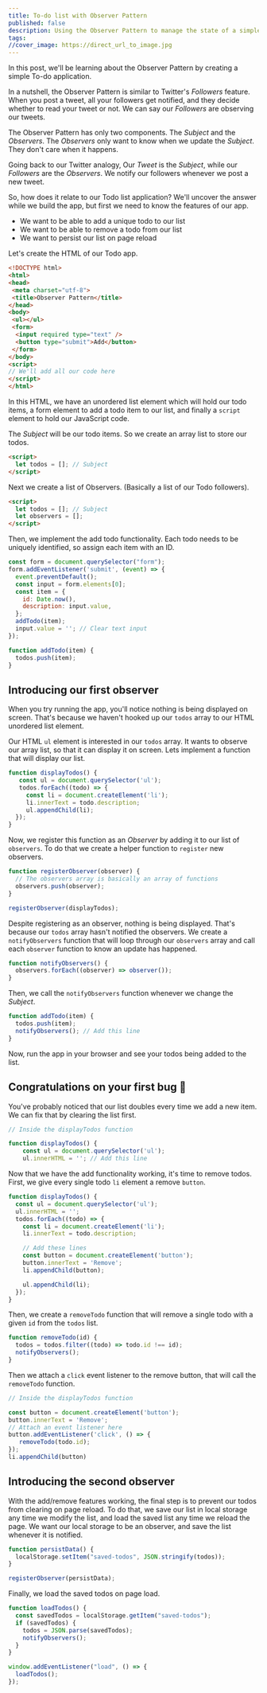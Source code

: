 ```yaml
---
title: To-do list with Observer Pattern
published: false
description: Using the Observer Pattern to manage the state of a simple todo list app.
tags: 
//cover_image: https://direct_url_to_image.jpg
--- 
```


In this post, we'll be learning about the Observer Pattern by creating a simple To-do application.

In a nutshell, the Observer Pattern is similar to Twitter's _Followers_ feature. When you post a tweet, all your followers get notified, and they decide whether to read your tweet or not. We can say our _Followers_ are observing our tweets.

The Observer Pattern has only two components. The _Subject_ and the _Observers_. The _Observers_ only want to know when we update the _Subject_. They don't care when it happens.

Going back to our Twitter analogy, Our _Tweet_ is the _Subject_, while our _Followers_ are the _Observers_. We notify our followers whenever we post a new tweet.

So, how does it relate to our Todo list application? We'll uncover the answer while we build the app, but first we need to know the features of our app.

- We want to be able to add a unique todo to our list
- We want to be able to remove a todo from our list
- We want to persist our list on page reload

Let's create the HTML of our Todo app.

```html
<!DOCTYPE html>
<html>
<head>
 <meta charset="utf-8">
 <title>Observer Pattern</title>
</head>
<body>
 <ul></ul>
 <form>
  <input required type="text" />
  <button type="submit">Add</button>
 </form>
</body>
<script>
// We'll add all our code here
</script>
</html>
```

In this HTML, we have an unordered list element which will hold our todo items, a form element to add a todo item to our list, and finally a `script` element to hold our JavaScript code.

The _Subject_ will be our todo items. So we create an array list to store our todos.

```html
<script>
  let todos = []; // Subject
</script>
```

Next we create a list of Observers. (Basically a list of our Todo followers).

```html
<script>
  let todos = []; // Subject
  let observers = [];
</script>
```

Then, we implement the add todo functionality. Each todo needs to be uniquely identified, so assign each item with an ID.

```js
const form = document.querySelector("form");
form.addEventListener('submit', (event) => {
  event.preventDefault();
  const input = form.elements[0];
  const item = {
    id: Date.now(),
    description: input.value,
  };
  addTodo(item);
  input.value = ''; // Clear text input
});

function addTodo(item) {
  todos.push(item);
}
```

## Introducing our first observer

When you try running the app, you'll notice nothing is being displayed on screen. That's because we haven't hooked up our `todos` array to our HTML unordered list element.

Our HTML `ul` element is interested in our `todos` array. It wants to observe our array list, so that it can display it on screen. Lets implement a function that will display our list.

```js
function displayTodos() {
   const ul = document.querySelector('ul');
   todos.forEach((todo) => {
     const li = document.createElement('li');
     li.innerText = todo.description;
     ul.appendChild(li);
  });
}
```

Now, we register this function as an _Observer_ by adding it to our list of `observers`. To do that we create a helper function to `register` new observers.

```js
function registerObserver(observer) {
  // The observers array is basically an array of functions
  observers.push(observer);
}

registerObserver(displayTodos);
```

Despite registering as an observer, nothing is being displayed. That's because our `todos` array hasn't notified the observers.
We create a `notifyObservers` function that will loop through our `observers` array and call each `observer` function to know an update has happened.

```js
function notifyObservers() {
  observers.forEach((observer) => observer());
}
```

Then, we call the `notifyObservers` function whenever we change the _Subject_.

```js
function addTodo(item) {
  todos.push(item);
  notifyObservers(); // Add this line
}
```

Now, run the app in your browser and see your todos being added to the list.

## Congratulations on your first bug 🥳

You've probably noticed that our list doubles every time we add a new item. We can fix that by clearing the list first.

```js
// Inside the displayTodos function

function displayTodos() {
    const ul = document.querySelector('ul');
    ul.innerHTML = ''; // Add this line
```

Now that we have the add functionality working, it's time to remove todos.
First, we give every single todo `li` element a remove `button`.

```js
function displayTodos() {
  const ul = document.querySelector('ul');
  ul.innerHTML = '';
  todos.forEach((todo) => {
    const li = document.createElement('li');
    li.innerText = todo.description;

    // Add these lines
    const button = document.createElement('button');
    button.innerText = 'Remove';
    li.appendChild(button);

    ul.appendChild(li);
  });
}
```

Then, we create a `removeTodo` function that will remove a single todo with a given `id` from the `todos` list.

```js
function removeTodo(id) {
  todos = todos.filter((todo) => todo.id !== id);
  notifyObservers();
}
```

Then we attach a `click` event listener to the remove button, that will call the `removeTodo` function.

```js
// Inside the displayTodos function

const button = document.createElement('button');
button.innerText = 'Remove';
// Attach an event listener here
button.addEventListener('click', () => {
   removeTodo(todo.id);
});
li.appendChild(button)
```

## Introducing the second observer

With the add/remove features working, the final step is to prevent our todos from clearing on page reload. To do that, we save our list in local storage any time we modify the list, and load the saved list any time we reload the page.
We want our local storage to be an observer, and save the list whenever it is notified.

```js
function persistData() {
  localStorage.setItem("saved-todos", JSON.stringify(todos));
}

registerObserver(persistData);
```

Finally, we load the saved todos on page load.

```js
function loadTodos() {
  const savedTodos = localStorage.getItem("saved-todos");
  if (savedTodos) {
    todos = JSON.parse(savedTodos);
    notifyObservers();
  }
}

window.addEventListener("load", () => {
  loadTodos();
});
```
